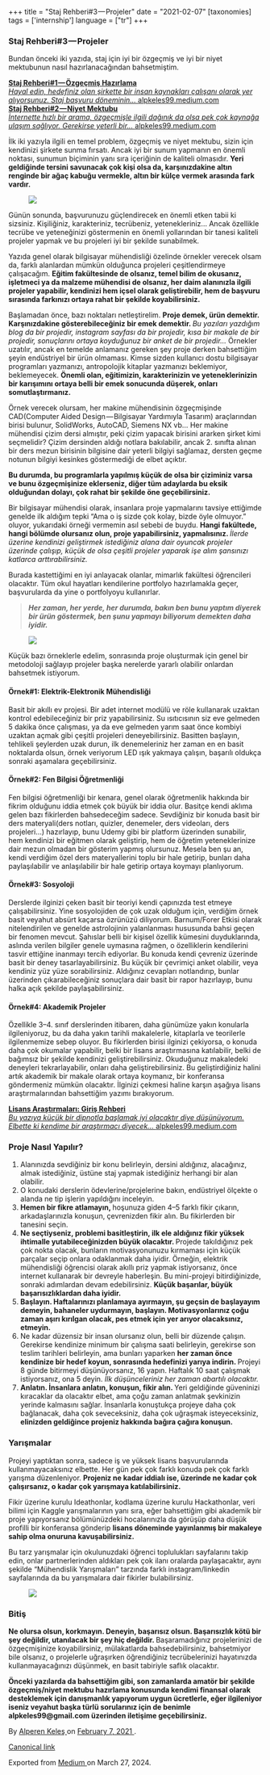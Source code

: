 +++
title = "Staj Rehberi#3 — Projeler"
date = "2021-02-07"
[taxonomies]
tags = ['internship']
language = ["tr"]
+++

<article class="h-entry">
 <section class="e-content" data-field="body">
  <section class="section section--body section--first section--last" name="597a">
   <div class="section-content">
    <div class="section-inner sectionLayout--insetColumn">
     <h3 class="graf graf--h3 graf--leading graf--title" id="ed03" name="ed03">
      Staj Rehberi#3 — Projeler
     </h3>
     <p class="graf graf--p graf-after--h3" id="76bf" name="76bf">
      Bundan önceki iki yazıda, staj için iyi bir özgeçmiş ve iyi bir niyet mektubunun nasıl hazırlanacağından bahsetmiştim.
     </p>
     <div class="graf graf--mixtapeEmbed graf-after--p" id="2fdf" name="2fdf">
      <a class="markup--anchor markup--mixtapeEmbed-anchor" data-href="https://alpkeles99.medium.com/staj-rehberi-1-%C3%B6zge%C3%A7mi%C5%9F-haz%C4%B1rlama-b68a9b642994" href="https://alpkeles99.medium.com/staj-rehberi-1-%C3%B6zge%C3%A7mi%C5%9F-haz%C4%B1rlama-b68a9b642994" title="https://alpkeles99.medium.com/staj-rehberi-1-%C3%B6zge%C3%A7mi%C5%9F-haz%C4%B1rlama-b68a9b642994">
       <strong class="markup--strong markup--mixtapeEmbed-strong">
        Staj Rehberi#1 — Özgeçmiş Hazırlama
       </strong>
       <br/>
       <em class="markup--em markup--mixtapeEmbed-em">
        Hayal edin, hedefiniz olan şirkette bir insan kaynakları çalışanı olarak yer alıyorsunuz. Staj başvuru döneminin…
       </em>
       alpkeles99.medium.com
      </a>
      <a class="js-mixtapeImage mixtapeImage u-ignoreBlock" data-media-id="17e12c318df2554f4291caa5d1a9ecdf" data-thumbnail-img-id="1*9MEJAHWPaiydFjVll90X3w.jpeg" href="https://alpkeles99.medium.com/staj-rehberi-1-%C3%B6zge%C3%A7mi%C5%9F-haz%C4%B1rlama-b68a9b642994" style="background-image: url(https://cdn-images-1.medium.com/fit/c/160/160/1*9MEJAHWPaiydFjVll90X3w.jpeg);">
      </a>
     </div>
     <div class="graf graf--mixtapeEmbed graf-after--mixtapeEmbed" id="37c8" name="37c8">
      <a class="markup--anchor markup--mixtapeEmbed-anchor" data-href="https://alpkeles99.medium.com/staj-rehberi-2-niyet-mektubu-461ee76e974b" href="https://alpkeles99.medium.com/staj-rehberi-2-niyet-mektubu-461ee76e974b" title="https://alpkeles99.medium.com/staj-rehberi-2-niyet-mektubu-461ee76e974b">
       <strong class="markup--strong markup--mixtapeEmbed-strong">
        Staj Rehberi#2 — Niyet Mektubu
       </strong>
       <br/>
       <em class="markup--em markup--mixtapeEmbed-em">
        İnternette hızlı bir arama, özgeçmişle ilgili dağınık da olsa pek çok kaynağa ulaşım sağlıyor. Gerekirse yeterli bir…
       </em>
       alpkeles99.medium.com
      </a>
      <a class="js-mixtapeImage mixtapeImage u-ignoreBlock" data-media-id="63ee7a0cf9b3cf1a96e3a13d4142d01f" data-thumbnail-img-id="1*fuZiiApXaaxpgfjMzo5koA.jpeg" href="https://alpkeles99.medium.com/staj-rehberi-2-niyet-mektubu-461ee76e974b" style="background-image: url(https://cdn-images-1.medium.com/fit/c/160/160/1*fuZiiApXaaxpgfjMzo5koA.jpeg);">
      </a>
     </div>
     <p class="graf graf--p graf-after--mixtapeEmbed" id="d835" name="d835">
      İlk iki yazıyla ilgili en temel problem, özgeçmiş ve niyet mektubu, sizin için kendinizi şirkete sunma fırsatı. Ancak iyi bir sunum yapmanın en önemli noktası, sunumun biçiminin yanı sıra içeriğinin de kaliteli olmasıdır.
      <strong class="markup--strong markup--p-strong">
       Yeri geldiğinde tersini savunacak çok kişi olsa da, karşınızdakine altın renginde bir ağaç kabuğu vermekle, altın bir külçe vermek arasında fark vardır.
      </strong>
     </p>
     <figure class="graf graf--figure graf-after--p" id="8ce3" name="8ce3">
      <img class="graf-image" data-height="307" data-image-id="1*j7ft86S0PXYLLSJTdUwnBg.jpeg" data-is-featured="true" data-width="512" src="https://cdn-images-1.medium.com/max/800/1*j7ft86S0PXYLLSJTdUwnBg.jpeg"/>
     </figure>
     <p class="graf graf--p graf-after--figure" id="06e6" name="06e6">
      Günün sonunda, başvurunuzu güçlendirecek en önemli etken tabii ki sizsiniz. Kişiliğiniz, karakteriniz, tecrübeniz, yetenekleriniz… Ancak özellikle tecrübe ve yeteneğinizi göstermenin en önemli yollarından bir tanesi kaliteli projeler yapmak ve bu projeleri iyi bir şekilde sunabilmek.
     </p>
     <p class="graf graf--p graf-after--p" id="8c3e" name="8c3e">
      Yazıda genel olarak bilgisayar mühendisliği özelinde örnekler verecek olsam da, farklı alanlardan mümkün olduğunca projeleri çeşitlendirmeye çalışacağım.
      <strong class="markup--strong markup--p-strong">
       Eğitim fakültesinde de olsanız, temel bilim de okusanız, işletmeci ya da malzeme mühendisi de olsanız, her daim alanınızla ilgili projeler yapabilir, kendinizi hem içsel olarak geliştirebilir, hem de başvuru sırasında farkınızı ortaya rahat bir şekilde koyabilirsiniz.
      </strong>
     </p>
     <p class="graf graf--p graf-after--p" id="f10d" name="f10d">
      Başlamadan önce, bazı noktaları netleştirelim.
      <strong class="markup--strong markup--p-strong">
       Proje demek, ürün demektir. Karşınızdakine gösterebileceğiniz bir emek demektir.
      </strong>
      <em class="markup--em markup--p-em">
       Bu yazıları yazdığım blog da bir projedir, instagram sayfası da bir projedir, kısa bir makale de bir projedir, sonuçlarını ortaya koyduğunuz bir anket de bir projedir…
      </em>
      Örnekler uzatılır, ancak en temelde anlamanız gereken şey proje derken bahsettiğim şeyin endüstriyel bir ürün olmaması. Kimse sizden kullanıcı dostu bilgisayar programları yazmanızı, antropolojik kitaplar yazmanızı beklemiyor, beklemeyecek.
      <strong class="markup--strong markup--p-strong">
       Önemli olan, eğitimizin, karakterinizin ve yeteneklerinizin bir karışımını ortaya belli bir emek sonucunda düşerek, onları somutlaştırmanız.
      </strong>
     </p>
     <p class="graf graf--p graf-after--p" id="dd4e" name="dd4e">
      Örnek verecek olursam, her makine mühendisinin özgeçmişinde CAD(Computer Aided Design — Bilgisayar Yardımıyla Tasarım) araçlarından birisi bulunur, SolidWorks, AutoCAD, Siemens NX vb… Her makine mühendisi çizim dersi almıştır, peki çizim yapacak birisini ararken şirket kimi seçmelidir? Çizim dersinden aldığı notlara bakılabilir, ancak 2. sınıfta alınan bir ders mezun birisinin bilgisine dair yeterli bilgiyi sağlamaz, dersten geçme notunun bilgiyi kesinkes göstermediği de elbet açıktır.
     </p>
     <p class="graf graf--p graf-after--p" id="aaff" name="aaff">
      <strong class="markup--strong markup--p-strong">
       Bu durumda, bu programlarla yapılmış küçük de olsa bir çiziminiz varsa ve bunu özgeçmişinize eklerseniz, diğer tüm adaylarda bu eksik olduğundan dolayı, çok rahat bir şekilde öne geçebilirsiniz.
      </strong>
     </p>
     <p class="graf graf--p graf-after--p" id="adda" name="adda">
      Bir bilgisayar mühendisi olarak, insanlara proje yapmalarını tavsiye ettiğimde genelde ilk aldığım tepki “Ama o iş sizde çok kolay, bizde öyle olmuyor.” oluyor, yukarıdaki örneği vermemin asıl sebebi de buydu.
      <strong class="markup--strong markup--p-strong">
       Hangi fakültede, hangi bölümde olursanız olun, proje yapabilirsiniz, yapmalısınız.
      </strong>
      <em class="markup--em markup--p-em">
       İlerde üzerine kendinizi geliştirmek istediğiniz alana dair oyuncak projeler üzerinde çalışıp, küçük de olsa çeşitli projeler yaparak işe alım şansınızı katlarca arttırabilirsiniz.
      </em>
     </p>
     <p class="graf graf--p graf-after--p" id="fb9f" name="fb9f">
      Burada kastettiğimi en iyi anlayacak olanlar, mimarlık fakültesi öğrencileri olacaktır. Tüm okul hayatları kendilerine portfolyo hazırlamakla geçer, başvurularda da yine o portfolyoyu kullanırlar.
     </p>
     <blockquote class="graf graf--blockquote graf-after--p" id="cc42" name="cc42">
      <strong class="markup--strong markup--blockquote-strong">
       <em class="markup--em markup--blockquote-em">
        Her zaman, her yerde, her durumda, bakın ben bunu yaptım diyerek bir ürün göstermek, ben şunu yapmayı biliyorum demekten daha iyidir.
       </em>
      </strong>
     </blockquote>
     <figure class="graf graf--figure graf-after--blockquote" id="236e" name="236e">
      <img class="graf-image" data-height="732" data-image-id="1*c0pPPOF_mEOK0IrAXGCETg.png" data-width="1302" src="https://cdn-images-1.medium.com/max/800/1*c0pPPOF_mEOK0IrAXGCETg.png"/>
     </figure>
     <p class="graf graf--p graf-after--figure" id="18e0" name="18e0">
      Küçük bazı örneklerle edelim, sonrasında proje oluşturmak için genel bir metodoloji sağlayıp projeler başka nerelerde yararlı olabilir onlardan bahsetmek istiyorum.
     </p>
     <h4 class="graf graf--h4 graf-after--p" id="2f7d" name="2f7d">
      Örnek#1: Elektrik-Elektronik Mühendisliği
     </h4>
     <p class="graf graf--p graf-after--h4" id="56aa" name="56aa">
      Basit bir akıllı ev projesi. Bir adet internet modülü ve röle kullanarak uzaktan kontrol edebileceğiniz bir priz yapabilirsiniz. Su ısıtıcısının siz eve gelmeden 5 dakika önce çalışması, ya da eve gelmeden yarım saat önce kombiyi uzaktan açmak gibi çeşitli projeleri deneyebilirsiniz. Basitten başlayın, tehlikeli şeylerden uzak durun, ilk denemeleriniz her zaman en en basit noktalarda olsun, örnek veriyorum LED ışık yakmaya çalışın, başarılı oldukça sonraki aşamalara geçebilirsiniz.
     </p>
     <h4 class="graf graf--h4 graf-after--p" id="9b4c" name="9b4c">
      Örnek#2: Fen Bilgisi Öğretmenliği
     </h4>
     <p class="graf graf--p graf-after--h4" id="2556" name="2556">
      Fen bilgisi öğretmenliği bir kenara, genel olarak öğretmenlik hakkında bir fikrim olduğunu iddia etmek çok büyük bir iddia olur. Basitçe kendi aklıma gelen bazı fikirlerden bahsedeceğim sadece. Sevdiğiniz bir konuda basit bir ders materyali(ders notları, quizler, denemeler, ders videoları, ders projeleri…) hazırlayıp, bunu Udemy gibi bir platform üzerinden sunabilir, hem kendinizi bir eğitmen olarak geliştirip, hem de öğretim yeteneklerinize dair mezun olmadan bir gösterim yapmış olursunuz. Mesela ben şu an, kendi verdiğim özel ders materyallerini toplu bir hale getirip, bunları daha paylaşılabilir ve anlaşılabilir bir hale getirip ortaya koymayı planlıyorum.
     </p>
     <h4 class="graf graf--h4 graf-after--p" id="de97" name="de97">
      Örnek#3: Sosyoloji
     </h4>
     <p class="graf graf--p graf-after--h4" id="2dac" name="2dac">
      Derslerde ilginizi çeken basit bir teoriyi kendi çapınızda test etmeye çalışabilirsiniz. Yine sosyolojiden de çok uzak olduğum için, verdiğim örnek basit veyahut absürt kaçarsa özrünüzü diliyorum. Barnum/Forer Etkisi olarak nitelendirilen ve genelde astrolojinin yalanlanması hususunda bahsi geçen bir fenomen mevcut. Şahıslar belli bir kişisel özellik kümesini duyduklarında, aslında verilen bilgiler genele uymasına rağmen, o özelliklerin kendilerini tasvir ettiğine inanmayı tercih ediyorlar. Bu konuda kendi çevreniz üzerinde basit bir deney tasarlayabilirsiniz. Bu küçük bir çevrimiçi anket olabilir, veya kendiniz yüz yüze sorabilirsiniz. Aldığınız cevapları notlandırıp, bunlar üzerinden çıkarabileceğiniz sonuçlara dair basit bir rapor hazırlayıp, bunu halka açık şekilde paylaşabilirsiniz.
     </p>
     <h4 class="graf graf--h4 graf-after--p" id="c5dd" name="c5dd">
      Örnek#4: Akademik Projeler
     </h4>
     <p class="graf graf--p graf-after--h4" id="44ea" name="44ea">
      Özellikle 3–4. sınıf derslerinden itibaren, daha günümüze yakın konularla ilgileniyoruz, bu da daha yakın tarihli makalelerle, kitaplarla ve teorilerle ilgilenmemize sebep oluyor. Bu fikirlerden birisi ilginizi çekiyorsa, o konuda daha çok okumalar yapabilir, belki bir lisans araştırmasına katılabilir, belki de bağımsız bir şekilde kendinizi geliştirebilirsiniz. Okuduğunuz makaledeki deneyleri tekrarlayabilir, onları daha geliştirebilirsiniz. Bu geliştirdiğiniz halini artık akademik bir makale olarak ortaya koymanız, bir konferansa göndermeniz mümkün olacaktır. İlginizi çekmesi haline karşın aşağıya lisans araştırmalarından bahsettiğim yazımı bırakıyorum.
     </p>
     <div class="graf graf--mixtapeEmbed graf-after--p" id="68ef" name="68ef">
      <a class="markup--anchor markup--mixtapeEmbed-anchor" data-href="https://alpkeles99.medium.com/lisans-ara%C5%9Ft%C4%B1rmalar%C4%B1-giri%C5%9F-rehberi-b43751605de3" href="https://alpkeles99.medium.com/lisans-ara%C5%9Ft%C4%B1rmalar%C4%B1-giri%C5%9F-rehberi-b43751605de3" title="https://alpkeles99.medium.com/lisans-ara%C5%9Ft%C4%B1rmalar%C4%B1-giri%C5%9F-rehberi-b43751605de3">
       <strong class="markup--strong markup--mixtapeEmbed-strong">
        Lisans Araştırmaları: Giriş Rehberi
       </strong>
       <br/>
       <em class="markup--em markup--mixtapeEmbed-em">
        Bu yazıya küçük bir dipnotla başlamak iyi olacaktır diye düşünüyorum. Elbette ki kendime bir araştırmacı diyecek…
       </em>
       alpkeles99.medium.com
      </a>
      <a class="js-mixtapeImage mixtapeImage u-ignoreBlock" data-media-id="4b8f7de82e38aff323239e698911e0ff" data-thumbnail-img-id="1*tnQJtvXmetzuAesza8eqww.png" href="https://alpkeles99.medium.com/lisans-ara%C5%9Ft%C4%B1rmalar%C4%B1-giri%C5%9F-rehberi-b43751605de3" style="background-image: url(https://cdn-images-1.medium.com/fit/c/160/160/1*tnQJtvXmetzuAesza8eqww.png);">
      </a>
     </div>
     <h3 class="graf graf--h3 graf-after--mixtapeEmbed" id="82c6" name="82c6">
      Proje Nasıl Yapılır?
     </h3>
     <ol class="postList">
      <li class="graf graf--li graf-after--h3" id="8384" name="8384">
       Alanınızda sevdiğiniz bir konu belirleyin, dersini aldığınız, alacağınız, almak istediğiniz, üstüne staj yapmak istediğiniz herhangi bir alan olabilir.
      </li>
      <li class="graf graf--li graf-after--li" id="ebf8" name="ebf8">
       O konudaki derslerin ödevlerine/projelerine bakın, endüstriyel ölçekte o alanda ne tip işlerin yapıldığını inceleyin.
      </li>
      <li class="graf graf--li graf-after--li" id="20ec" name="20ec">
       <strong class="markup--strong markup--li-strong">
        Hemen bir fikre atlamayın,
       </strong>
       hoşunuza giden 4–5 farklı fikir çıkarın, arkadaşlarınızla konuşun, çevrenizden fikir alın. Bu fikirlerden bir tanesini seçin.
      </li>
      <li class="graf graf--li graf-after--li" id="389e" name="389e">
       <strong class="markup--strong markup--li-strong">
        Ne seçtiyseniz, problemi basitleştirin, ilk ele aldığınız fikir yüksek ihtimalle yutabileceğinizden büyük olacaktır.
       </strong>
       Projede takıldığınız pek çok nokta olacak, bunların motivasyonunuzu kırmaması için küçük parçalar seçip onlara odaklanmak daha iyidir. Örneğin, elektrik mühendisliği öğrencisi olarak akıllı priz yapmak istiyorsanız, önce internet kullanarak bir devreyle haberleşin. Bu mini-projeyi bitirdiğinizde, sonraki adımlardan devam edebilirsiniz.
       <strong class="markup--strong markup--li-strong">
        Küçük başarılar, büyük başarısızlıklardan daha iyidir.
       </strong>
      </li>
      <li class="graf graf--li graf-after--li" id="95f7" name="95f7">
       <strong class="markup--strong markup--li-strong">
        Başlayın. Haftalarınızı planlamaya ayırmayın, şu geçsin de başlayayım demeyin, bahaneler uydurmayın, başlayın. Motivasyonlarınız çoğu zaman aşırı kırılgan olacak, pes etmek için yer arıyor olacaksınız, etmeyin.
       </strong>
      </li>
      <li class="graf graf--li graf-after--li" id="e25f" name="e25f">
       Ne kadar düzensiz bir insan olursanız olun, belli bir düzende çalışın. Gerekirse kendinize minimum bir çalışma saati belirleyin, gerekirse son teslim tarihleri belirleyin, ama bunları yaparken
       <strong class="markup--strong markup--li-strong">
        her zaman önce kendinize bir hedef koyun, sonrasında hedefinizi yarıya indirin.
       </strong>
       Projeyi 8 günde bitirmeyi düşünüyorsanız, 16 yapın. Haftalık 10 saat çalışmak istiyorsanız, ona 5 deyin.
       <em class="markup--em markup--li-em">
        İlk düşünceleriniz her zaman abartılı olacaktır.
       </em>
      </li>
      <li class="graf graf--li graf-after--li" id="153c" name="153c">
       <strong class="markup--strong markup--li-strong">
        Anlatın. İnsanlara anlatın, konuşun, fikir alın.
       </strong>
       Yeri geldiğinde güveninizi kıracaklar da olacaktır elbet, ama çoğu zaman anlatmak şevkinizin yerinde kalmasını sağlar. İnsanlarla konuştukça projeye daha çok bağlanacak, daha çok seveceksiniz, daha çok uğraşmak isteyeceksiniz,
       <strong class="markup--strong markup--li-strong">
        elinizden geldiğince projeniz hakkında bağıra çağıra konuşun.
       </strong>
      </li>
     </ol>
     <h3 class="graf graf--h3 graf-after--li" id="1639" name="1639">
      Yarışmalar
     </h3>
     <p class="graf graf--p graf-after--h3" id="3383" name="3383">
      Projeyi yaptıktan sonra, sadece iş ve yüksek lisans başvurularında kullanmayacaksınız elbette. Her gün pek çok farklı konuda pek çok farklı yarışma düzenleniyor.
      <strong class="markup--strong markup--p-strong">
       Projeniz ne kadar iddialı ise, üzerinde ne kadar çok çalışırsanız, o kadar çok yarışmaya katılabilirsiniz.
      </strong>
     </p>
     <p class="graf graf--p graf-after--p" id="c2e4" name="c2e4">
      Fikir üzerine kurulu Ideathonlar, kodlama üzerine kurulu Hackathonlar, veri bilimi için Kaggle yarışmalarının yanı sıra, eğer bahsettiğim gibi akademik bir proje yapıyorsanız bölümünüzdeki hocalarınızla da görüşüp daha düşük profilli bir konferansa gönderip
      <strong class="markup--strong markup--p-strong">
       lisans döneminde yayınlanmış bir makaleye sahip olma onuruna kavuşabilirsiniz.
      </strong>
     </p>
     <p class="graf graf--p graf-after--p" id="15ec" name="15ec">
      Bu tarz yarışmalar için okulunuzdaki öğrenci toplulukları sayfalarını takip edin, onlar partnerlerinden aldıkları pek çok ilanı oralarda paylaşacaktır, aynı şekilde “Mühendislik Yarışmaları” tarzında farklı instagram/linkedin sayfalarında da bu yarışmalara dair fikirler bulabilirsiniz.
     </p>
     <figure class="graf graf--figure graf-after--p" id="177d" name="177d">
      <img class="graf-image" data-height="467" data-image-id="1*PzhWZ-dItDEXSELQ_dCdlg.jpeg" data-width="1400" src="https://cdn-images-1.medium.com/max/800/1*PzhWZ-dItDEXSELQ_dCdlg.jpeg"/>
     </figure>
     <h3 class="graf graf--h3 graf-after--figure" id="6069" name="6069">
      Bitiş
     </h3>
     <p class="graf graf--p graf-after--h3" id="2d8e" name="2d8e">
      <strong class="markup--strong markup--p-strong">
       Ne olursa olsun, korkmayın. Deneyin, başarısız olsun. Başarısızlık kötü bir şey değildir, utanılacak bir şey hiç değildir.
      </strong>
      Başaramadığınız projelerinizi de özgeçmişinize koyabilirsiniz, mülakatlarda bahsedebilirsiniz, bahsetmiyor bile olsanız, o projelerle uğraşırken öğrendiğiniz tecrübelerinizi hayatınızda kullanmayacağınızı düşünmek, en basit tabiriyle saflık olacaktır.
     </p>
     <p class="graf graf--p graf-after--p graf--trailing" id="e9a8" name="e9a8">
      <strong class="markup--strong markup--p-strong">
       Önceki yazılarda da bahsettiğim gibi, son zamanlarda amatör bir şekilde özgeçmiş/niyet mektubu hazırlama konusunda kendimi finansal olarak desteklemek için danışmanlık yapıyorum uygun ücretlerle, eğer ilgileniyor iseniz veyahut başka türlü sorularınız için de benimle alpkeles99@gmail.com üzerinden iletişime geçebilirsiniz.
      </strong>
     </p>
    </div>
   </div>
  </section>
 </section>
 <footer>
  <p>
   By
   <a class="p-author h-card" href="https://medium.com/@alpkeles99">
    Alperen Keleş
   </a>
   on
   <a href="https://medium.com/p/5a71d007280e">
    <time class="dt-published" datetime="2021-02-07T11:15:13.808Z">
     February 7, 2021
    </time>
   </a>
   .
  </p>
  <p>
   <a class="p-canonical" href="https://medium.com/@alpkeles99/staj-rehberi-3-projeler-5a71d007280e">
    Canonical link
   </a>
  </p>
  <p>
   Exported from
   <a href="https://medium.com">
    Medium
   </a>
   on March 27, 2024.
  </p>
 </footer>
</article>
